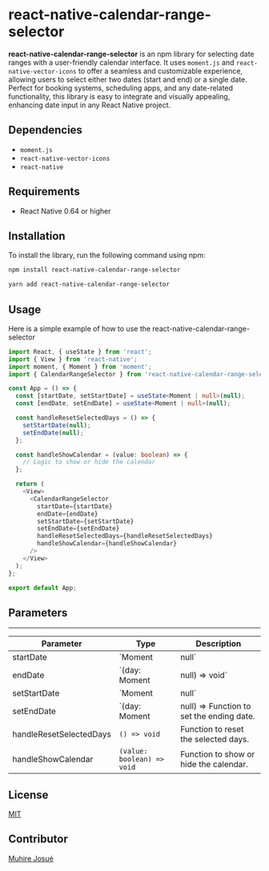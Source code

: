 # react-native-calendar-range-selector

**react-native-calendar-range-selector** is an npm library for selecting date ranges with a user-friendly calendar interface. It uses `moment.js` and `react-native-vector-icons` to offer a seamless and customizable experience, allowing users to select either two dates (start and end) or a single date. Perfect for booking systems, scheduling apps, and any date-related functionality, this library is easy to integrate and visually appealing, enhancing date input in any React Native project.

## Dependencies

- `moment.js`
- `react-native-vector-icons`
- `react-native`

## Requirements

- React Native 0.64 or higher

## Installation

To install the library, run the following command using npm:

```bash
npm install react-native-calendar-range-selector
```

```bash
yarn add react-native-calendar-range-selector
```

## Usage
Here is a simple example of how to use the react-native-calendar-range-selector 

```ts
import React, { useState } from 'react';
import { View } from 'react-native';
import moment, { Moment } from 'moment';
import { CalendarRangeSelector } from 'react-native-calendar-range-selector';

const App = () => {
  const [startDate, setStartDate] = useState<Moment | null>(null);
  const [endDate, setEndDate] = useState<Moment | null>(null);

  const handleResetSelectedDays = () => {
    setStartDate(null);
    setEndDate(null);
  };

  const handleShowCalendar = (value: boolean) => {
    // Logic to show or hide the calendar
  };

  return (
    <View>
      <CalendarRangeSelector
        startDate={startDate}
        endDate={endDate}
        setStartDate={setStartDate}
        setEndDate={setEndDate}
        handleResetSelectedDays={handleResetSelectedDays}
        handleShowCalendar={handleShowCalendar}
      />
    </View>
  );
};

export default App;

```

## Parameters
---
| Parameter | Type | Description |
| --------- | ---- | ----------- |
| startDate | `Moment | null` | The starting date of the selected range. |
| endDate | `(day: Moment | null) => void` | The ending date of the selected range. |
| setStartDate | `Moment | null` | Function to set the starting date. |
| setEndDate | `(day: Moment | null) => Function to set the ending date. |
| handleResetSelectedDays | `() => void` | Function to reset the selected days. |
| handleShowCalendar | `(value: boolean) => void` | Function to show or hide the calendar. |

## License
[MIT](https://choosealicense.com/licenses/mit/)

## Contributor
[Muhire Josué](https://github.com/Muhire-Josue)
